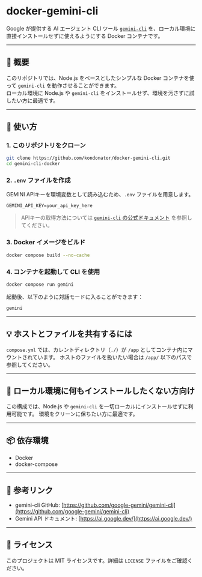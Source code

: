 # docker-gemini-cli

Google が提供する AI エージェント CLI ツール [`gemini-cli`](https://github.com/google-gemini/gemini-cli) を、ローカル環境に直接インストールせずに使えるようにする Docker コンテナです。

---

## 🚀 概要

このリポジトリでは、Node.js をベースとしたシンプルな Docker コンテナを使って `gemini-cli` を動作させることができます。  
ローカル環境に Node.js や `gemini-cli` をインストールせず、環境を汚さずに試したい方に最適です。

---

## 🔧 使い方

### 1. このリポジトリをクローン

```bash
git clone https://github.com/kondonator/docker-gemini-cli.git
cd gemini-cli-docker
````

### 2. `.env` ファイルを作成

GEMINI APIキーを環境変数として読み込むため、`.env` ファイルを用意します。

```env
GEMINI_API_KEY=your_api_key_here
```

> APIキーの取得方法については [`gemini-cli` の公式ドキュメント](https://github.com/google-gemini/gemini-cli#authentication) を参照してください。

### 3. Docker イメージをビルド

```bash
docker compose build --no-cache
```

### 4. コンテナを起動して CLI を使用

```bash
docker compose run gemini
```

起動後、以下のように対話モードに入ることができます：

```bash
gemini
```

---

## 💡 ホストとファイルを共有するには

`compose.yml` では、カレントディレクトリ（`./`）が `/app` としてコンテナ内にマウントされています。
ホストのファイルを扱いたい場合は `/app/` 以下のパスで参照してください。

---

## 🧼 ローカル環境に何もインストールしたくない方向け

この構成では、Node.js や `gemini-cli` を一切ローカルにインストールせずに利用可能です。
環境をクリーンに保ちたい方に最適です。

---

## 📦 依存環境

* Docker
* docker-compose

---

## 📄 参考リンク

* gemini-cli GitHub: [https://github.com/google-gemini/gemini-cli](https://github.com/google-gemini/gemini-cli)
* Gemini API ドキュメント: [https://ai.google.dev/](https://ai.google.dev/)

---

## 📝 ライセンス

このプロジェクトは MIT ライセンスです。詳細は `LICENSE` ファイルをご確認ください。

